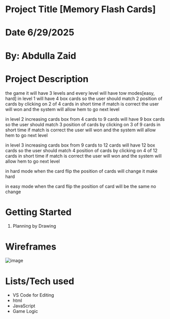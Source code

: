 # Project Title [Memory Flash Cards]

# Date 6/29/2025

# By: Abdulla Zaid

# Project Description

the game it will have 3 levels and every level will have tow modes[easy, hard]
in level 1 will have 4 box cards so the user should match 2 position of cards by clicking on 2 of 4 cards in short time if match is correct the user will won and the system will allow hem to go next level

in level 2 increasing cards box from 4 cards to 9 cards will have 9 box cards so the user should match 3 position of cards by clicking on 3 of 9 cards in short time if match is correct the user will won and the system will allow hem to go next level

in level 3 increasing cards box from 9 cards to 12 cards will have 12 box cards so the user should match 4 position of cards by clicking on 4 of 12 cards in short time if match is correct the user will won and the system will allow hem to go next level

in hard mode when the card flip the position of cards will change it make hard

in easy mode when the card flip the position of card will be the same no change

# Getting Started

1. Planning by Drawing

# Wireframes

![image](https://)

# Lists/Tech used

- VS Code for Editing
- html
- JavaScript
- Game Logic
